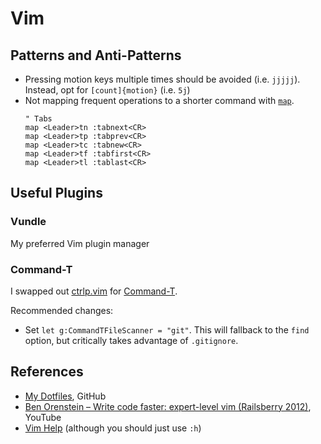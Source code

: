 # Vim

## Patterns and Anti-Patterns

- Pressing motion keys multiple times should be avoided (i.e. `jjjjj`). Instead,
  opt for `[count]{motion}` (i.e. `5j`)
- Not mapping frequent operations to a shorter command with
  [`map`](https://vimhelp.org/map.txt.html#%3Amap).
  ```vim
  " Tabs
  map <Leader>tn :tabnext<CR>
  map <Leader>tp :tabprev<CR>
  map <Leader>tc :tabnew<CR>
  map <Leader>tf :tabfirst<CR>
  map <Leader>tl :tablast<CR>
  ```

## Useful Plugins

### Vundle

My preferred Vim plugin manager

### Command-T

I swapped out [ctrlp.vim](https://github.com/ctrlpvim/ctrlp.vim) for
[Command-T](https://github.com/wincent/command-t).

Recommended changes:
- Set `let g:CommandTFileScanner = "git"`. This will fallback to the `find`
  option, but critically takes advantage of `.gitignore`.

## References

- [My Dotfiles](https://github.com/b-turchyn/dotfiles), GitHub
- [Ben Orenstein – Write code faster: expert-level vim (Railsberry
  2012)](https://www.youtube.com/watch?v=SkdrYWhh-8s), YouTube
- [Vim Help](https://vimhelp.org/) (although you should just use `:h`)
